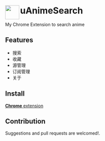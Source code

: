 # <img src="public/icons/icon_128.png" width="45" align="left"> uAnimeSearch

My Chrome Extension to search anime

## Features

- 搜索
- 收藏
- 源管理
- 订阅管理
- 关于

## Install

[**Chrome** extension]()

## Contribution

Suggestions and pull requests are welcomed!.
